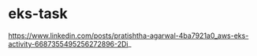 # eks-task
https://www.linkedin.com/posts/pratishtha-agarwal-4ba7921a0_aws-eks-activity-6687355495256272896-2Di_
